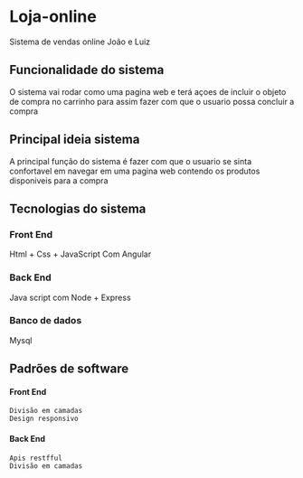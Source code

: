 # Loja-online
  Sistema de vendas online João e Luiz

## Funcionalidade do sistema
  O sistema vai rodar como uma pagina web e terá açoes de incluir o objeto de compra no carrinho para assim fazer com que o usuario possa concluir a compra

## Principal ideia sistema
  A principal função do sistema é fazer com que o usuario se sinta confortavel em navegar em uma pagina web contendo os produtos disponiveis para a compra

## Tecnologias do sistema
### Front End
  Html + Css + JavaScript Com Angular
### Back End
  Java script com Node + Express
### Banco de dados
  Mysql
## Padrões de software
  #### Front End
    Divisão em camadas
    Design responsivo
  #### Back End
    Apis restfful
    Divisão em camadas
  

